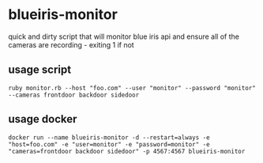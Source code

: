 # blueiris-monitor

quick and dirty script that will monitor blue iris api and ensure all of the cameras are recording - exiting 1 if not

## usage script
    ruby monitor.rb --host "foo.com" --user "monitor" --password "monitor" --cameras frontdoor backdoor sidedoor
## usage docker
    docker run --name blueiris-monitor -d --restart=always -e "host=foo.com" -e "user=monitor" -e "password=monitor" -e "cameras=frontdoor backdoor sidedoor" -p 4567:4567 blueiris-monitor
